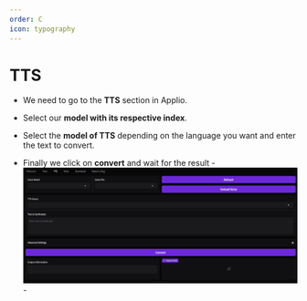```yaml
---
order: C
icon: typography
---
```


# TTS

- We need to go to the **TTS** section in Applio.

- Select our **model with its respective index**.

- Select the **model of TTS** depending on the language you want and enter the text to convert.

- Finally we click on **convert** and wait for the result
-![](/assets/TTS.png)-